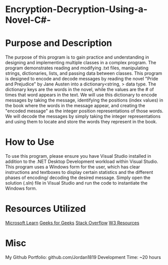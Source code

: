 # Encryption-Decryption-Using-a-Novel-C#-

# Purpose and Description
The purpose of this program is to gain practice and understanding in designing and implementing multiple classes in a complex program. 
The program demonstrates reading and modifying .txt files, manipulating strings, dictionaries, lists, and passing data between classes.
This program is designed to encode and decode messages by reading the novel "Pride and Prejudice" by Jane Austen into a dictionary<string, <int>> data type. The dictionary
keys are the words in the novel, while the values are the # of times that word appears in the text. We will use this dictionary to encode messages by taking the message, identifying
the positions (index values) in the book where the words in the message appear, and creating the "encoded message" as the integer position representations of those words.
We will decode the messages by simply taking the integer representations and using them to locate and store the words they represent in the book.

# How to Use
To use this program, please ensure you have Visual Studio installed in addition to the .NET Desktop Development workload within Visual Studio. This program
uses a Windows form for the user, which has clear instructions and textboxes to display certain statistics and the different phases of encoding/ decoding the
desired message. Simply open the solution (.sln) file in Visual Studio and run the code to instantiate the Windows form.

# Resources Utilized
[Microsoft Learn](https://learn.microsoft.com)
[Geeks for Geeks](https://geeksforgeeks.org)
[Stack Overflow](https://stackoverflow.com)
[W3 Resources](https://w3resource.com)

# Misc
My Github Portfolio: github.com/Jordan1819 
Development Time: ~20 hours 
